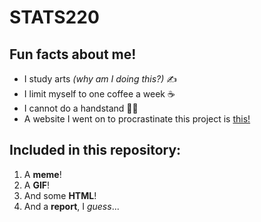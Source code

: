 # **STATS220**

## Fun facts about me!

* I study arts *(why am I doing this?)* ✍️
* I limit myself to one coffee a week ☕️
* I cannot do a handstand 🤸‍♀️
* A website I went on to procrastinate this project is [this!](https://theuselessweb.com/)

## **Included in this repository:**

1. A **meme**!
2. A **GIF**! 
3. And some **HTML**!
4. And a **report**, I *guess*...
